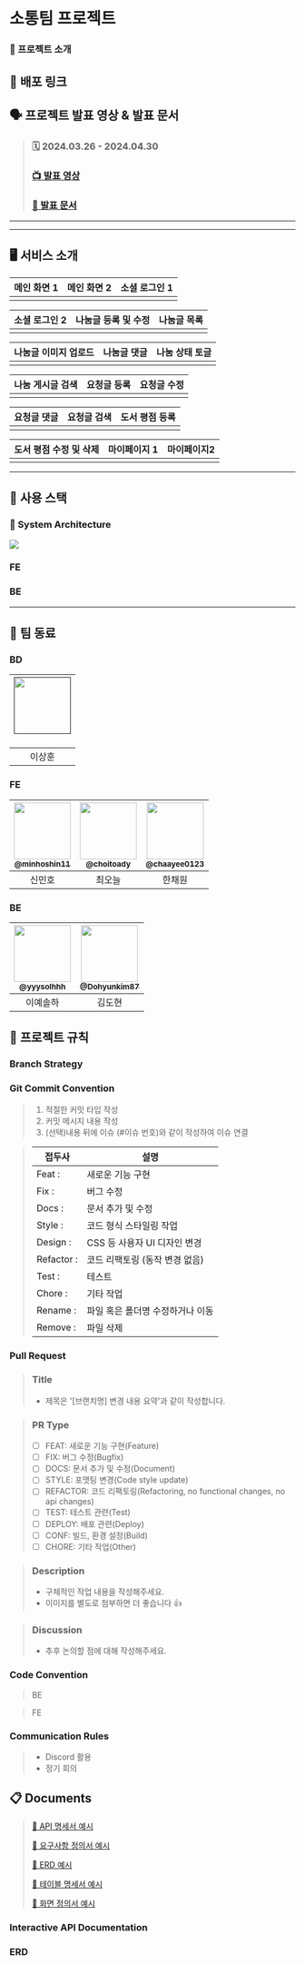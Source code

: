 # 소통팀 프로젝트

### 📖 프로젝트 소개

>

## :link: 배포 링크

>

## 🗣️ 프로젝트 발표 영상 & 발표 문서

> ### 🗓️ 2024.03.26 - 2024.04.30
>
> ### [📺 발표 영상]()
>
> ### [📑 발표 문서]()

---

---

## 🖥️ 서비스 소개

| 메인 화면 1 | 메인 화면 2 | 소셜 로그인 1 |
| :---------: | :---------: | :-----------: |
|             |             |               |

| 소셜 로그인 2 | 나눔글 등록 및 수정 | 나눔글 목록 |
| :-----------: | :-----------------: | :---------: |
|               |                     |             |

| 나눔글 이미지 업로드 | 나눔글 댓글 | 나눔 상태 토글 |
| :------------------: | :---------: | :------------: |
|                      |             |                |

| 나눔 게시글 검색 | 요청글 등록 | 요청글 수정 |
| :--------------: | :---------: | :---------: |
|                  |             |             |

| 요청글 댓글 | 요청글 검색 | 도서 평점 등록 |
| :---------: | :---------: | :------------: |
|             |             |                |

| 도서 평점 수정 및 삭제 | 마이페이지 1 | 마이페이지2 |
| :--------------------: | :----------: | :---------: |
|                        |              |             |

---

## 🧰 사용 스택

### :wrench: System Architecture

<img src="https://user-images.githubusercontent.com/90237119/215304129-d8006105-cf1c-49c7-a819-4f819dfac523.png"/>

### FE

<div align=center>
  <!-- <img src="https://img.shields.io/badge/html5-E34F26?style=for-the-badge&logo=html5&logoColor=white"> 
  <img src="https://img.shields.io/badge/css-1572B6?style=for-the-badge&logo=css3&logoColor=white"> 
  <img src="https://img.shields.io/badge/javascript-F7DF1E?style=for-the-badge&logo=javascript&logoColor=black"> 
  <br> -->

  <!-- <img src="https://img.shields.io/badge/react-00A8E1?style=for-the-badge&logo=react&logoColor=black"> 
  <img src="https://img.shields.io/badge/figma-EF2D5E?style=for-the-badge&logo=figma&logoColor=black">
  <img src="https://img.shields.io/badge/node.js-339933?style=for-the-badge&logo=Node.js&logoColor=white">
  <img src="https://img.shields.io/badge/prettier-FF4F8B?style=for-the-badge&logo=prettier&logoColor=white">
  <br> -->

  <!-- <img src="https://img.shields.io/badge/axios-6935D3?style=for-the-badge&logo=axios&logoColor=white">
  <img src="https://img.shields.io/badge/styled Components-E9568E?style=for-the-badge&logo=styledComponents&logoColor=white">
  <img src="https://img.shields.io/badge/redux toolkit-66459B?style=for-the-badge&logo=redux&logoColor=white">
  <img src="https://img.shields.io/badge/npm-ED1C24?style=for-the-badge&logo=npm&logoColor=white">
  
  <br> -->
</div>

### BE

<div align=center> 
  <!-- <img src="https://img.shields.io/badge/JAVA-007396?style=for-the-badge&logo=java&logoColor=white">
  <img src="https://img.shields.io/badge/mysql-4479A1?style=for-the-badge&logo=mysql&logoColor=white"> 
  <img src="https://img.shields.io/badge/redis-D0271D?style=for-the-badge&logo=redis&logoColor=white">
  <br> -->

  <!-- <img src="https://img.shields.io/badge/spring Boot-6DB33F?style=for-the-badge&logo=springBoot&logoColor=white">
  <img src="https://img.shields.io/badge/fly way-ED1C24?style=for-the-badge&logo=flyway&logoColor=white">
  <img src="https://img.shields.io/badge/linux-FCC624?style=for-the-badge&logo=linux&logoColor=black"> 
  <img src="https://img.shields.io/badge/amazonaws-232F3E?style=for-the-badge&logo=amazonaws&logoColor=white">
  <br> -->

  <!-- <img src="https://img.shields.io/badge/nginx-006272?style=for-the-badge&logo=nginx&logoColor=green">
  <img src="https://img.shields.io/badge/spring security-6DB33F?style=for-the-badge&logo=springSecurity&logoColor=white">
  <img src="https://img.shields.io/badge/query dsl-008FC7?style=for-the-badge&logo=queryDsl&logoColor=white">
  <br> -->
</div>

---

## :busts_in_silhouette: 팀 동료

### BD

| <a href=""><img src="https://avatars.githubusercontent.com/u/93540726?v=4" width=100px/><br/><sub><b></b></sub></a><br/> |
| :----------------------------------------------------------------------------------------------------------------------: |
|                                                          이상훈                                                          |

### FE

| <a href=https://github.com/minhoshin11><img src="https://avatars.githubusercontent.com/u/93540726?v=4" width=100px/><br/><sub><b>@minhoshin11</b></sub></a><br/> | <a href=https://github.com/choitoady><img src="https://avatars.githubusercontent.com/u/93540726?v=4" width=100px/><br/><sub><b>@choitoady</b></sub></a><br/> | <a href=https://github.com/chaayee0123><img src="https://avatars.githubusercontent.com/u/93540726?v=4" width=100px/><br/><sub><b>@chaayee0123</b></sub></a><br/> |
| :--------------------------------------------------------------------------------------------------------------------------------------------------------------: | :----------------------------------------------------------------------------------------------------------------------------------------------------------: | :--------------------------------------------------------------------------------------------------------------------------------------------------------------: |
|                                                                              신민호                                                                              |                                                                            최오늘                                                                            |                                                                              한채원                                                                              |

### BE

| <a href=https://github.com/yyysolhhh><img src="https://avatars.githubusercontent.com/u/85716720?v=4" width=100px/><br/><sub><b>@yyysolhhh</b></sub></a><br/> | <a href=https://github.com/Dohyunkim87><img src="https://avatars.githubusercontent.com/u/90237119?v=4" width=100px/><br/><sub><b>@Dohyunkim87</b></sub></a><br/> |
| :----------------------------------------------------------------------------------------------------------------------------------------------------------: | :--------------------------------------------------------------------------------------------------------------------------------------------------------------: |
|                                                                           이예솔하                                                                           |                                                                              김도현                                                                              |

## 📑 프로젝트 규칙

### Branch Strategy

<!--
> - main / dev 브랜치 기본 생성
> - main과 dev로 직접 push 제한
> - PR 전 최소 1인 이상 승인 필수
-->

### Git Commit Convention

> 1. 적절한 커밋 타입 작성
> 2. 커밋 메시지 내용 작성
> 3. (선택)내용 뒤에 이슈 (#이슈 번호)와 같이 작성하여 이슈 연결

> | 접두사     | 설명                             |
> | ---------- | -------------------------------- |
> | Feat :     | 새로운 기능 구현                 |
> | Fix :      | 버그 수정                        |
> | Docs :     | 문서 추가 및 수정                |
> | Style :    | 코드 형식 스타일링 작업          |
> | Design :   | CSS 등 사용자 UI 디자인 변경     |
> | Refactor : | 코드 리팩토링 (동작 변경 없음)   |
> | Test :     | 테스트                           |
> | Chore :    | 기타 작업                        |
> | Rename :   | 파일 혹은 폴더명 수정하거나 이동 |
> | Remove :   | 파일 삭제                        |

### Pull Request

> ### Title
>
> - 제목은 '[브랜치명] 변경 내용 요약'과 같이 작성합니다.

> ### PR Type
>
> - [ ] FEAT: 새로운 기능 구현(Feature)
> - [ ] FIX: 버그 수정(Bugfix)
> - [ ] DOCS: 문서 추가 및 수정(Document)
> - [ ] STYLE: 포맷팅 변경(Code style update)
> - [ ] REFACTOR: 코드 리팩토링(Refactoring, no functional changes, no api changes)
> - [ ] TEST: 테스트 관련(Test)
> - [ ] DEPLOY: 배포 관련(Deploy)
> - [ ] CONF: 빌드, 환경 설정(Build)
> - [ ] CHORE: 기타 작업(Other)

> ### Description
>
> - 구체적인 작업 내용을 작성해주세요.
> - 이미지를 별도로 첨부하면 더 좋습니다 👍

> ### Discussion
>
> - 추후 논의할 점에 대해 작성해주세요.

### Code Convention

> BE

<!--
>
> - 패키지명 전체 소문자
> - 클래스명, 인터페이스명 CamelCase
> - 클래스 이름 명사 사용
> - 상수명 SNAKE_CASE
> - Controller, Service, Dto, Repository, mapper 앞에 접미사로 통일(ex. MemberController)
> - service 계층 메서드명 create, update, find, delete로 CRUD 통일(ex. createMember)
> - Test 클래스는 접미사로 Test 사용(ex. memberFindTest)
-->

> FE

<!--
>
> - styled-Component 변수명 S + 변수명 (ex. Swrap)
> - styled-Component는 return문 위에 작성
> - 크게는 styled-Component, 그 안에서 className 사용
> - Event handler 사용 (ex. handle ~)
> - export방식 (ex. export default ~)
> - 화살표 함수 사용
-->

### Communication Rules

> - Discord 활용
> - 정기 회의

## :clipboard: Documents

> [📜 API 명세서 예시](https://docs.google.com/spreadsheets/d/1XODUQC8tFNQjoZS7I4rcyaQpin6WzuuruZIVmdMwmeU/edit#gid=0)
>
> [📜 요구사항 정의서 예시](https://docs.google.com/spreadsheets/d/1BaDEpeytl_rQ_vckIXGJtCL4NcmPvemCSnXJnhckzLU/edit?usp=sharing)
>
> [📜 ERD 예시](https://drive.google.com/file/d/1jvaFIwfOkKLRriFZxzOwJTE-FJ7H3IFe/view?usp=sharing)
>
> [📜 테이블 명세서 예시](https://docs.google.com/spreadsheets/d/13y8xi67UQYCzX1xgSORtlA1_vXRFq6OQuVDG2o7fhO0/edit#gid=0)
>
> [📜 화면 정의서 예시](https://docs.google.com/spreadsheets/d/1vud5xV8rB9Y6akOIma49hSzdZsoj8DVG0-fYE4NdP_g/edit?usp=sharing)

### Interactive API Documentation

### ERD
